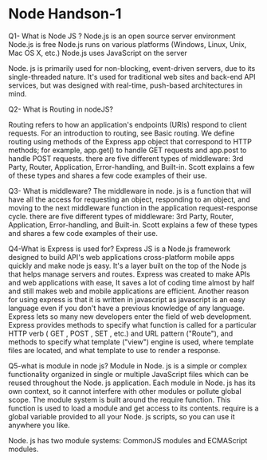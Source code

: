 <h1>Node Handson-1</h1>
Q1- What is Node JS ? Node.js is an open source server environment Node.js is free Node.js runs on various platforms (Windows, Linux, Unix, Mac OS X, etc.) Node.js uses JavaScript on the server

Node. js is primarily used for non-blocking, event-driven servers, due to its single-threaded nature. It's used for traditional web sites and back-end API services, but was designed with real-time, push-based architectures in mind.

Q2- What is Routing in nodeJS?

Routing refers to how an application's endpoints (URIs) respond to client requests. For an introduction to routing, see Basic routing. We define routing using methods of the Express app object that correspond to HTTP methods; for example, app.get() to handle GET requests and app.post to handle POST requests. there are five different types of middleware: 3rd Party, Router, Application, Error-handling, and Built-in. Scott explains a few of these types and shares a few code examples of their use.

Q3- What is middleware? The middleware in node. js is a function that will have all the access for requesting an object, responding to an object, and moving to the next middleware function in the application request-response cycle. there are five different types of middleware: 3rd Party, Router, Application, Error-handling, and Built-in. Scott explains a few of these types and shares a few code examples of their use.

Q4-What is Express is used for? Express JS is a Node.js framework designed to build API's web applications cross-platform mobile apps quickly and make node js easy. It's a layer built on the top of the Node js that helps manage servers and routes. Express was created to make APIs and web applications with ease, It saves a lot of coding time almost by half and still makes web and mobile applications are efficient. Another reason for using express is that it is written in javascript as javascript is an easy language even if you don't have a previous knowledge of any language. Express lets so many new developers enter the field of web development. Express provides methods to specify what function is called for a particular HTTP verb ( GET , POST , SET , etc.) and URL pattern ("Route"), and methods to specify what template ("view") engine is used, where template files are located, and what template to use to render a response.

Q5-what is module in node js? Module in Node. js is a simple or complex functionality organized in single or multiple JavaScript files which can be reused throughout the Node. js application. Each module in Node. js has its own context, so it cannot interfere with other modules or pollute global scope. The module system is built around the require function. This function is used to load a module and get access to its contents. require is a global variable provided to all your Node. js scripts, so you can use it anywhere you like.

Node. js has two module systems: CommonJS modules and ECMAScript modules.
